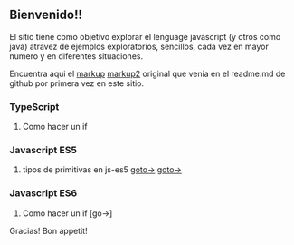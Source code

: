 ## Bienvenido!!

El sitio tiene como objetivo explorar el lenguage javascript (y otros como java) atravez de ejemplos exploratorios, sencillos, cada vez en mayor numero y en diferentes situaciones.

Encuentra aqui el [markup](https://raw.githubusercontent.com/israel-altamira/israel-altamira.github.io/master/markdown-sample.md) [markup2](markdown-sample.md) original que venia en el readme.md de github por primera vez en este sitio.


### TypeScript
1. Como hacer un if

### Javascript ES5
1. tipos de primitivas en js-es5 [goto->](http://israel-altamira.github.io/sample.html)
[goto->](https://raw.githubusercontent.com/israel-altamira/5_js/master/1_primitivas.html)
### Javascript ES6
1. Como hacer un if [go->]


Gracias! Bon appetit!
